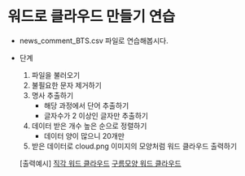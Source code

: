 # 워드로 클라우드 만들기 연습
- news_comment_BTS.csv 파일로 연습해봅시다.
- 단계
    1. 파일을 불러오기
    2. 불필요한 문자 제거하기
    3. 명사 추출하기
        - 해당 과정에서 단어 추출하기
        - 글자수가 2 이상인 글자만 추출하기
    4. 데이터 받은 개수 높은 순으로 정렬하기
        - 데이터 양이 많으니 20개만
    5. 받은 데이터로 cloud.png 이미지의 모양처럼 워드 클라우드 출력하기

    [출력예시]
    [직각 워드 클라우드](./img/1.png)
    [구름모양 워드 클라우드](./img/1-1.png)